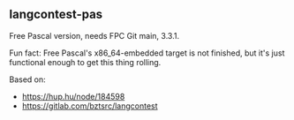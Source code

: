 ## langcontest-pas

Free Pascal version, needs FPC Git main, 3.3.1.

Fun fact: Free Pascal's x86_64-embedded target is not finished,
but it's just functional enough to get this thing rolling.

Based on:
* https://hup.hu/node/184598
* https://gitlab.com/bztsrc/langcontest

